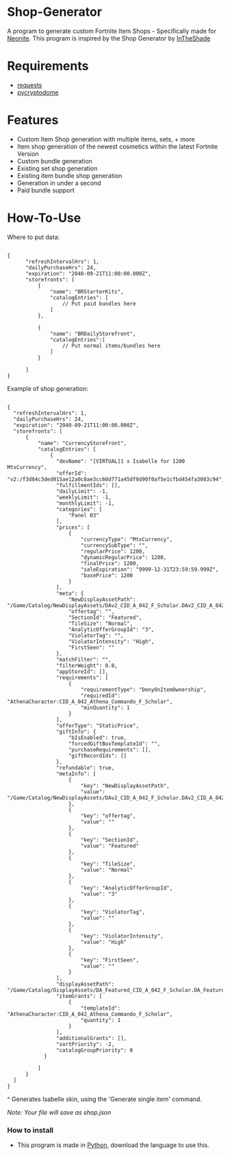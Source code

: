 # Shop-Generator
A program to generate custom Fortnite Item Shops - Specifically made for [Neonite](https://github.com/NeoniteDev/NeoniteV2).
This program is inspired by the Shop Generator by [InTheShade](https://github.com/OutTheShade)

# Requirements
- [requests](https://pypi.org/project/requests/)
- [pycryptodome](https://pypi.org/project/pycryptodome/)

# Features
- Custom Item Shop generation with multiple items, sets, + more
- Item shop generation of the newest cosmetics within the latest Fortnite Version
- Custom bundle generation
- Existing set shop generation
- Existing item bundle shop generation
- Generation in under a second
- Paid bundle support

# How-To-Use
Where to put data:
```jsonc

{
      "refreshIntervalHrs": 1,
      "dailyPurchaseHrs": 24,
      "expiration": "2040-09-21T11:00:00.000Z",
      "storefronts": [
          {
              "name": "BRStarterKits",
              "catalogEntries": [
                  // Put paid bundles here
              ]
          },

          {
              "name": "BRDailyStorefront",
              "catalogEntries":[
                  // Put normal items/bundles here
              ]
          }

      ]
}
```

Example of shop generation:

```jsonc

{
  "refreshIntervalHrs": 1,
  "dailyPurchaseHrs": 24,
  "expiration": "2040-09-21T11:00:00.000Z",
  "storefronts": [
      {
          "name": "CurrencyStorefront",
          "catalogEntries": [
              {
                "devName": "[VIRTUAL]1 x Isabelle for 1200 MtxCurrency",
                "offerId": "v2:/f3d84c3ded015ae12a0c8ae3cc60d771a45df0d90f0af5e1cfbd454fa3083c94",
                "fulfillmentIds": [],
                "dailyLimit": -1,
                "weeklyLimit": -1,
                "monthlyLimit": -1,
                "categories": [
                    "Panel 03"
                ],
                "prices": [
                    {
                        "currencyType": "MtxCurrency",
                        "currencySubType": "",
                        "regularPrice": 1200,
                        "dynamicRegularPrice": 1200,
                        "finalPrice": 1200,
                        "saleExpiration": "9999-12-31T23:59:59.999Z",
                        "basePrice": 1200
                    }
                ],
                "meta": {
                    "NewDisplayAssetPath": "/Game/Catalog/NewDisplayAssets/DAv2_CID_A_042_F_Scholar.DAv2_CID_A_042_F_Scholar",
                    "offertag": "",
                    "SectionId": "Featured",
                    "TileSize": "Normal",
                    "AnalyticOfferGroupId": "3",
                    "ViolatorTag": "",
                    "ViolatorIntensity": "High",
                    "FirstSeen": ""
                },
                "matchFilter": "",
                "filterWeight": 0.0,
                "appStoreId": [],
                "requirements": [
                    {
                        "requirementType": "DenyOnItemOwnership",
                        "requiredId": "AthenaCharacter:CID_A_042_Athena_Commando_F_Scholar",
                        "minQuantity": 1
                    }
                ],
                "offerType": "StaticPrice",
                "giftInfo": {
                    "bIsEnabled": true,
                    "forcedGiftBoxTemplateId": "",
                    "purchaseRequirements": [],
                    "giftRecordIds": []
                },
                "refundable": true,
                "metaInfo": [
                    {
                        "key": "NewDisplayAssetPath",
                        "value": "/Game/Catalog/NewDisplayAssets/DAv2_CID_A_042_F_Scholar.DAv2_CID_A_042_F_Scholar"
                    },
                    {
                        "key": "offertag",
                        "value": ""
                    },
                    {
                        "key": "SectionId",
                        "value": "Featured"
                    },
                    {
                        "key": "TileSize",
                        "value": "Normal"
                    },
                    {
                        "key": "AnalyticOfferGroupId",
                        "value": "3"
                    },
                    {
                        "key": "ViolatorTag",
                        "value": ""
                    },
                    {
                        "key": "ViolatorIntensity",
                        "value": "High"
                    },
                    {
                        "key": "FirstSeen",
                        "value": ""
                    }
                ],
                "displayAssetPath": "/Game/Catalog/DisplayAssets/DA_Featured_CID_A_042_F_Scholar.DA_Featured_CID_A_042_F_Scholar",
                "itemGrants": [
                    {
                        "templateId": "AthenaCharacter:CID_A_042_Athena_Commando_F_Scholar",
                        "quantity": 1
                    }
                ],
                "additionalGrants": [],
                "sortPriority": -2,
                "catalogGroupPriority": 0
            }
          
          ]
      }
  ]
}
```
^ Generates Isabelle skin, using the 'Generate single item' command.

*Note: Your file will save as shop.json*

### How to install
- This program is made in [Python](https://www.python.org/), download the language to use this.
